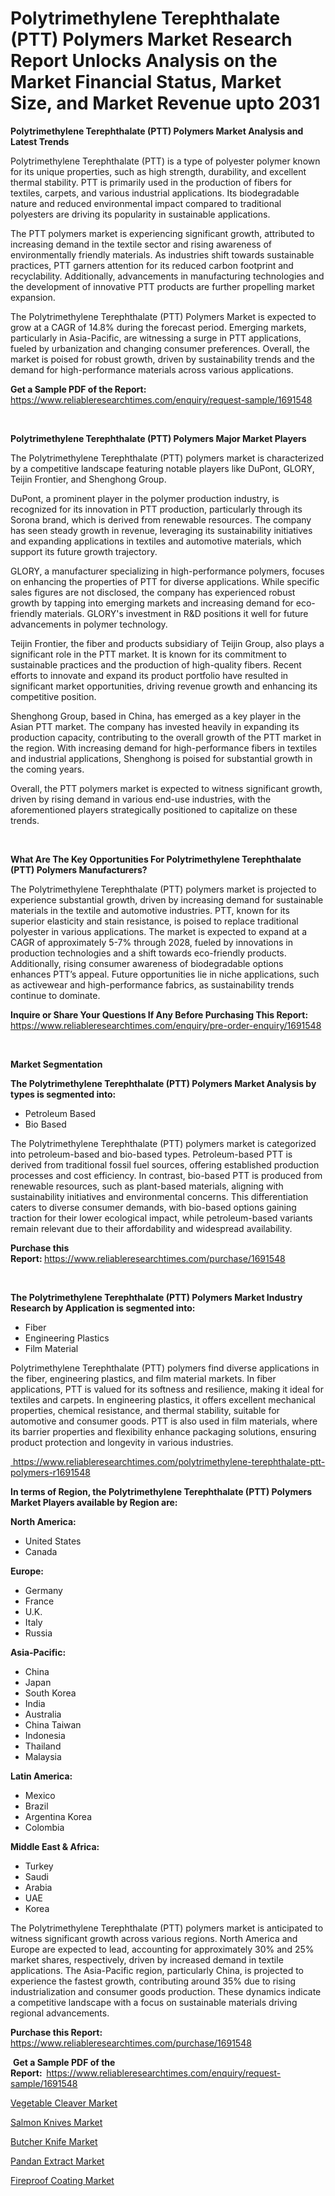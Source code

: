 <p><h1>Polytrimethylene Terephthalate (PTT) Polymers Market Research Report Unlocks Analysis on the Market Financial Status, Market Size, and Market Revenue upto 2031</h1></p><p><strong>Polytrimethylene Terephthalate (PTT) Polymers Market Analysis and Latest Trends</strong></p>
<p><p>Polytrimethylene Terephthalate (PTT) is a type of polyester polymer known for its unique properties, such as high strength, durability, and excellent thermal stability. PTT is primarily used in the production of fibers for textiles, carpets, and various industrial applications. Its biodegradable nature and reduced environmental impact compared to traditional polyesters are driving its popularity in sustainable applications.</p><p>The PTT polymers market is experiencing significant growth, attributed to increasing demand in the textile sector and rising awareness of environmentally friendly materials. As industries shift towards sustainable practices, PTT garners attention for its reduced carbon footprint and recyclability. Additionally, advancements in manufacturing technologies and the development of innovative PTT products are further propelling market expansion. </p><p>The Polytrimethylene Terephthalate (PTT) Polymers Market is expected to grow at a CAGR of 14.8% during the forecast period. Emerging markets, particularly in Asia-Pacific, are witnessing a surge in PTT applications, fueled by urbanization and changing consumer preferences. Overall, the market is poised for robust growth, driven by sustainability trends and the demand for high-performance materials across various applications.</p></p>
<p><strong>Get a Sample PDF of the Report:&nbsp;</strong> <a href="https://www.reliableresearchtimes.com/enquiry/request-sample/1691548?utm_campaign=1729&utm_medium=2&utm_source=Github&utm_content=ia&utm_term=18102024&utm_id=polytrimethylene-terephthalate-ptt-polymers">https://www.reliableresearchtimes.com/enquiry/request-sample/1691548</a></p>
<p>&nbsp;</p>
<p><strong>Polytrimethylene Terephthalate (PTT) Polymers Major Market Players</strong></p>
<p><p>The Polytrimethylene Terephthalate (PTT) polymers market is characterized by a competitive landscape featuring notable players like DuPont, GLORY, Teijin Frontier, and Shenghong Group. </p><p>DuPont, a prominent player in the polymer production industry, is recognized for its innovation in PTT production, particularly through its Sorona brand, which is derived from renewable resources. The company has seen steady growth in revenue, leveraging its sustainability initiatives and expanding applications in textiles and automotive materials, which support its future growth trajectory.</p><p>GLORY, a manufacturer specializing in high-performance polymers, focuses on enhancing the properties of PTT for diverse applications. While specific sales figures are not disclosed, the company has experienced robust growth by tapping into emerging markets and increasing demand for eco-friendly materials. GLORY's investment in R&D positions it well for future advancements in polymer technology.</p><p>Teijin Frontier, the fiber and products subsidiary of Teijin Group, also plays a significant role in the PTT market. It is known for its commitment to sustainable practices and the production of high-quality fibers. Recent efforts to innovate and expand its product portfolio have resulted in significant market opportunities, driving revenue growth and enhancing its competitive position.</p><p>Shenghong Group, based in China, has emerged as a key player in the Asian PTT market. The company has invested heavily in expanding its production capacity, contributing to the overall growth of the PTT market in the region. With increasing demand for high-performance fibers in textiles and industrial applications, Shenghong is poised for substantial growth in the coming years.</p><p>Overall, the PTT polymers market is expected to witness significant growth, driven by rising demand in various end-use industries, with the aforementioned players strategically positioned to capitalize on these trends.</p></p>
<p>&nbsp;</p>
<p><strong>What Are The Key Opportunities For Polytrimethylene Terephthalate (PTT) Polymers Manufacturers?</strong></p>
<p><p>The Polytrimethylene Terephthalate (PTT) polymers market is projected to experience substantial growth, driven by increasing demand for sustainable materials in the textile and automotive industries. PTT, known for its superior elasticity and stain resistance, is poised to replace traditional polyester in various applications. The market is expected to expand at a CAGR of approximately 5-7% through 2028, fueled by innovations in production technologies and a shift towards eco-friendly products. Additionally, rising consumer awareness of biodegradable options enhances PTT’s appeal. Future opportunities lie in niche applications, such as activewear and high-performance fabrics, as sustainability trends continue to dominate.</p></p>
<p><strong>Inquire or Share Your Questions If Any Before Purchasing This Report:</strong> <a href="https://www.reliableresearchtimes.com/enquiry/pre-order-enquiry/1691548?utm_campaign=1729&utm_medium=2&utm_source=Github&utm_content=ia&utm_term=18102024&utm_id=polytrimethylene-terephthalate-ptt-polymers">https://www.reliableresearchtimes.com/enquiry/pre-order-enquiry/1691548</a></p>
<p>&nbsp;</p>
<p><strong>Market Segmentation</strong></p>
<p><strong>The Polytrimethylene Terephthalate (PTT) Polymers Market Analysis by types is segmented into:</strong></p>
<p><ul><li>Petroleum Based</li><li>Bio Based</li></ul></p>
<p><p>The Polytrimethylene Terephthalate (PTT) polymers market is categorized into petroleum-based and bio-based types. Petroleum-based PTT is derived from traditional fossil fuel sources, offering established production processes and cost efficiency. In contrast, bio-based PTT is produced from renewable resources, such as plant-based materials, aligning with sustainability initiatives and environmental concerns. This differentiation caters to diverse consumer demands, with bio-based options gaining traction for their lower ecological impact, while petroleum-based variants remain relevant due to their affordability and widespread availability.</p></p>
<p><strong>Purchase this Report:&nbsp;</strong><a href="https://www.reliableresearchtimes.com/purchase/1691548?utm_campaign=1729&utm_medium=2&utm_source=Github&utm_content=ia&utm_term=18102024&utm_id=polytrimethylene-terephthalate-ptt-polymers">https://www.reliableresearchtimes.com/purchase/1691548</a></p>
<p>&nbsp;</p>
<p><strong>The Polytrimethylene Terephthalate (PTT) Polymers Market Industry Research by Application is segmented into:</strong></p>
<p><ul><li>Fiber</li><li>Engineering Plastics</li><li>Film Material</li></ul></p>
<p><p>Polytrimethylene Terephthalate (PTT) polymers find diverse applications in the fiber, engineering plastics, and film material markets. In fiber applications, PTT is valued for its softness and resilience, making it ideal for textiles and carpets. In engineering plastics, it offers excellent mechanical properties, chemical resistance, and thermal stability, suitable for automotive and consumer goods. PTT is also used in film materials, where its barrier properties and flexibility enhance packaging solutions, ensuring product protection and longevity in various industries.</p></p>
<p><a href="https://www.reliableresearchtimes.com/polytrimethylene-terephthalate-ptt-polymers-r1691548?utm_campaign=1729&utm_medium=2&utm_source=Github&utm_content=ia&utm_term=18102024&utm_id=polytrimethylene-terephthalate-ptt-polymers">&nbsp;https://www.reliableresearchtimes.com/polytrimethylene-terephthalate-ptt-polymers-r1691548</a></p>
<p><strong>In terms of Region, the Polytrimethylene Terephthalate (PTT) Polymers Market Players available by Region are:</strong></p>
<p>
    <p> <strong> North America: </strong>
        <ul>
            <li>United States</li>
            <li>Canada</li>
        </ul>
        </p> 
    <p> <strong> Europe: </strong>
        <ul>
            <li>Germany</li>
            <li>France</li>
            <li>U.K.</li>
            <li>Italy</li>
            <li>Russia</li>
        </ul>
        </p> 
    <p> <strong> Asia-Pacific: </strong>
        <ul>
            <li>China</li>
            <li>Japan</li>
            <li>South Korea</li>
            <li>India</li>
            <li>Australia</li>
            <li>China Taiwan</li>
            <li>Indonesia</li>
            <li>Thailand</li>
            <li>Malaysia</li>
        </ul>
        </p> 
    <p> <strong> Latin America: </strong>
        <ul>
            <li>Mexico</li>
            <li>Brazil</li>
            <li>Argentina Korea</li>
            <li>Colombia</li>
        </ul>
        </p> 
    <p> <strong> Middle East & Africa: </strong>
        <ul>
            <li>Turkey</li>
            <li>Saudi</li>
            <li>Arabia</li>
            <li>UAE</li>
            <li>Korea</li>
        </ul>
    </p>
    </p>
<p><p>The Polytrimethylene Terephthalate (PTT) polymers market is anticipated to witness significant growth across various regions. North America and Europe are expected to lead, accounting for approximately 30% and 25% market shares, respectively, driven by increased demand in textile applications. The Asia-Pacific region, particularly China, is projected to experience the fastest growth, contributing around 35% due to rising industrialization and consumer goods production. These dynamics indicate a competitive landscape with a focus on sustainable materials driving regional advancements.</p></p>
<p><strong>Purchase this Report: </strong><a href="https://www.reliableresearchtimes.com/purchase/1691548?utm_campaign=1729&utm_medium=2&utm_source=Github&utm_content=ia&utm_term=18102024&utm_id=polytrimethylene-terephthalate-ptt-polymers">https://www.reliableresearchtimes.com/purchase/1691548</a></p>
<p>&nbsp;<strong>Get a Sample PDF of the Report:&nbsp;&nbsp;</strong><a href="https://www.reliableresearchtimes.com/enquiry/request-sample/1691548?utm_campaign=1729&utm_medium=2&utm_source=Github&utm_content=ia&utm_term=18102024&utm_id=polytrimethylene-terephthalate-ptt-polymers">https://www.reliableresearchtimes.com/enquiry/request-sample/1691548</a></p>
<p><strong></strong></p>
<p><p><a href="https://www.linkedin.com/pulse/vegetable-cleaver-market-outlook-forecast-from-2024-2031-ntccf?utm_campaign=1729&utm_medium=2&utm_source=Github&utm_content=ia&utm_term=18102024&utm_id=polytrimethylene-terephthalate-ptt-polymers">Vegetable Cleaver Market</a></p><p><a href="https://www.linkedin.com/pulse/investing-salmon-knives-market-trends-leading-products-regional-5vnpf?utm_campaign=1729&utm_medium=2&utm_source=Github&utm_content=ia&utm_term=18102024&utm_id=polytrimethylene-terephthalate-ptt-polymers">Salmon Knives Market</a></p><p><a href="https://www.linkedin.com/pulse/butcher-knife-industry-resonance-71-amplification-across-kw0gf?utm_campaign=1729&utm_medium=2&utm_source=Github&utm_content=ia&utm_term=18102024&utm_id=polytrimethylene-terephthalate-ptt-polymers">Butcher Knife Market</a></p><p><a href="https://www.linkedin.com/pulse/future-trends-global-pandan-extract-market-insights-analysis-bfd1f?utm_campaign=1729&utm_medium=2&utm_source=Github&utm_content=ia&utm_term=18102024&utm_id=polytrimethylene-terephthalate-ptt-polymers">Pandan Extract Market</a></p><p><a href="https://www.linkedin.com/pulse/analyzing-global-fireproof-coating-market-growth-prospects-cyepf?utm_campaign=1729&utm_medium=2&utm_source=Github&utm_content=ia&utm_term=18102024&utm_id=polytrimethylene-terephthalate-ptt-polymers">Fireproof Coating Market</a></p></p>